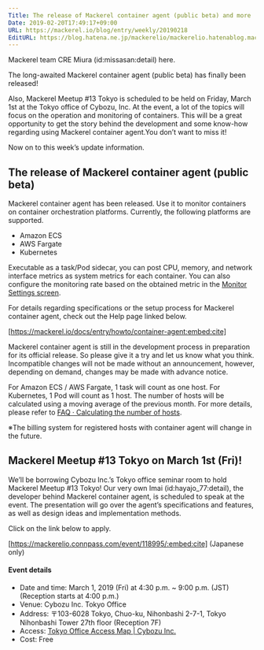 ```yaml
---
Title: The release of Mackerel container agent (public beta) and more
Date: 2019-02-20T17:49:17+09:00
URL: https://mackerel.io/blog/entry/weekly/20190218
EditURL: https://blog.hatena.ne.jp/mackerelio/mackerelio.hatenablog.mackerel.io/atom/entry/17680117126973646592
---
```


Mackerel team CRE Miura (id:missasan:detail) here.

The long-awaited Mackerel container agent (public beta) has finally been released!

Also, Mackerel Meetup #13 Tokyo is scheduled to be held on Friday, March 1st at the Tokyo office of Cybozu, Inc. At the event, a lot of the topics will focus on the operation and monitoring of containers. This will be a great opportunity to get the story behind the development and some know-how regarding using Mackerel container agent.You don’t want to miss it!

Now on to this week’s update information.

## The release of Mackerel container agent (public beta)

Mackerel container agent has been released. Use it to monitor containers on container orchestration platforms. Currently, the following platforms are supported.

- Amazon ECS
- AWS Fargate
- Kubernetes

Executable as a task/Pod sidecar, you can post CPU, memory, and network interface metrics as system metrics for each container. You can also configure the monitoring rate based on the obtained metric in the [Monitor Settings screen](https://mackerel.io/my/monitors).

For details regarding specifications or the setup process for Mackerel container agent, check out the Help page linked below.

[https://mackerel.io/docs/entry/howto/container-agent:embed:cite]

Mackerel container agent is still in the development process in preparation for its official release. So please give it a try and let us know what you think. Incompatible changes will not be made without an announcement, however, depending on demand, changes may be made with advance notice.

For Amazon ECS / AWS Fargate, 1 task will count as one host. For Kubernetes, 1 Pod will count as 1 host. The number of hosts will be calculated using a moving average of the previous month. For more details, please refer to [FAQ · Calculating the number of hosts](https://mackerel.io/docs/entry/faq/contracts/calculate-host-number).

※The billing system for registered hosts with container agent will change in the future.

## Mackerel Meetup #13 Tokyo on March 1st (Fri)!

We’ll be borrowing Cybozu Inc.’s Tokyo office seminar room to hold Mackerel Meetup #13 Tokyo! Our very own Imai (id:hayajo_77:detail), the developer behind Mackerel container agent, is scheduled to speak at the event. The presentation will go over the agent’s specifications and features, as well as design ideas and implementation methods.

Click on the link below to apply.

[https://mackerelio.connpass.com/event/118995/:embed:cite] (Japanese only)

#### Event details

- Date and time: March 1, 2019 (Fri) at 4:30 p.m. ~ 9:00 p.m. (JST) (Reception starts at 4:00 p.m.)
- Venue: Cybozu Inc. Tokyo Office
- Address: 〒103-6028 Tokyo, Chuo-ku, Nihonbashi 2-7-1, Tokyo Nihonbashi Tower 27th floor (Reception 7F)
- Access: [Tokyo Office Access Map | Cybozu Inc.](https://cybozu.co.jp/company/access/tokyo/)
- Cost: Free
